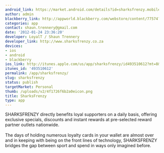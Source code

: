 ```yaml
---
android_link: https://market.android.com/details?id=sharksfrenzy.mobile
author: admin
blackberry_link: http://appworld.blackberry.com/webstore/content/77574?lang=en
categories: app
contact: shaun.trennery@gmail.com
date: '2012-01-24 23:36:20'
developer: LoyalT / Shaun Trennery
developer_link: http://www.sharksfrenzy.co.za
devices: 
- ios
- android
- blackberry
ios_link: http://itunes.apple.com/us/app/sharksfrenzy/id493510612?mt=8&ls=1
itunes_id: '493510612'
permalink: /app/sharksfrenzy/
slug: sharksfrenzy
status: publish
targetMarket: Personal
thumb: /uploads/v2/4f1726f6b2a0eicon.png
title: SharksFrenzy
type: app
---
```


SHARKSFRENZY directly benefits loyal supporters on a daily basis, offering exclusive specials, discounts and instant rewards at pre-selected reward partner outlets nationwide. <br />
<br />
The days of holding numerous loyalty cards in your wallet are almost over and in keeping with being on the front lines of technology, SHARKSFRENZY bridges the gap between sport and spend in ways only imagined before.